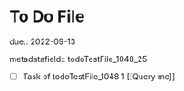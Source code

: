 # To Do File

due:: 2022-09-13

metadatafield:: todoTestFile_1048_25

- [ ] Task of todoTestFile_1048 1 [[Query me]]
